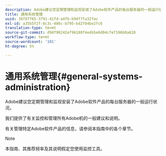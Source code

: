 ```yaml
---
description: Adobe建议您定期管理和监视安装了Adobe软件产品的每台服务器的一般运行状况。
title: 通用系统管理
uuid: 36f87f65-3791-41fd-a4fb-b94f7fa32fac
exl-id: a35b5f2f-8c3c-486c-b795-bd2f84be2fc6
translation-type: tm+mt
source-git-commit: d9df90242ef96188f4e4b5e6d04cfef196b0a628
workflow-type: tm+mt
source-wordcount: '101'
ht-degree: 5%

---
```


# 通用系统管理{#general-systems-administration}

Adobe建议您定期管理和监视安装了Adobe软件产品的每台服务器的一般运行状况。

我们提供了有关监控和管理所有Adobe机的一般建议和说明。

有关管理特定Adobe软件产品的信息，请参阅本指南中的各个章节。

>[!NOTE]
>
>本指南、其推荐频率及其说明假定您使用监控工具。
